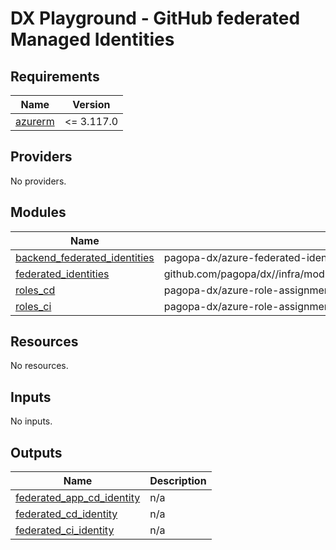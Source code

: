 # DX Playground - GitHub federated Managed Identities

<!-- BEGIN_TF_DOCS -->
## Requirements

| Name | Version |
|------|---------|
| <a name="requirement_azurerm"></a> [azurerm](#requirement\_azurerm) | <= 3.117.0 |

## Providers

No providers.

## Modules

| Name | Source | Version |
|------|--------|---------|
| <a name="module_backend_federated_identities"></a> [backend\_federated\_identities](#module\_backend\_federated\_identities) | pagopa-dx/azure-federated-identity-with-github/azurerm | 0.0.2 |
| <a name="module_federated_identities"></a> [federated\_identities](#module\_federated\_identities) | github.com/pagopa/dx//infra/modules/azure_federated_identity_with_github | 19b6c8a118cdd60671d603dac87d3663089d72a7 |
| <a name="module_roles_cd"></a> [roles\_cd](#module\_roles\_cd) | pagopa-dx/azure-role-assignments/azurerm | ~> 0.1 |
| <a name="module_roles_ci"></a> [roles\_ci](#module\_roles\_ci) | pagopa-dx/azure-role-assignments/azurerm | ~> 0.1 |

## Resources

No resources.

## Inputs

No inputs.

## Outputs

| Name | Description |
|------|-------------|
| <a name="output_federated_app_cd_identity"></a> [federated\_app\_cd\_identity](#output\_federated\_app\_cd\_identity) | n/a |
| <a name="output_federated_cd_identity"></a> [federated\_cd\_identity](#output\_federated\_cd\_identity) | n/a |
| <a name="output_federated_ci_identity"></a> [federated\_ci\_identity](#output\_federated\_ci\_identity) | n/a |
<!-- END_TF_DOCS -->